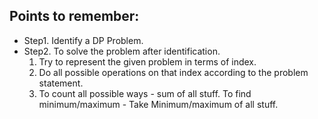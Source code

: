 ## Points to remember:
* Step1. Identify a DP Problem.
* Step2. To solve the problem after identification.
   1. Try to represent the given problem in terms of index.
   2. Do all possible operations on that index according to the problem statement.
   3. To count all possible ways - sum of all stuff.
        To find minimum/maximum - Take Minimum/maximum of all stuff.
